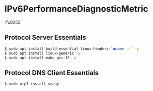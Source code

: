 # IPv6PerformanceDiagnosticMetric
rfc8250

## Protocol Server Essentials

```bash
$ sudo apt install build-essential linux-headers-`uname -r` -y
$ sudo apt install linux-generic -y
$ sudo apt install make gcc-13 -y
```


## Protocol DNS Client Essentials

```bash
$ sudo pip3 install scapy
```